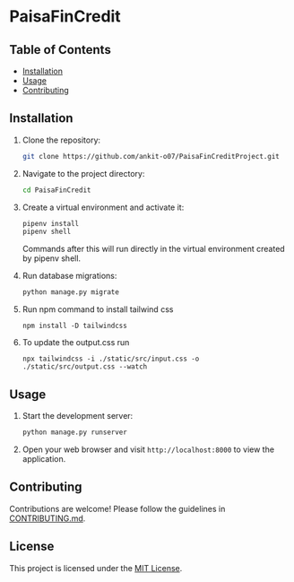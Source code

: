 # PaisaFinCredit

## Table of Contents

- [Installation](#installation)
- [Usage](#usage)
- [Contributing](#contributing)

## Installation

1. Clone the repository:

    ```bash
    git clone https://github.com/ankit-o07/PaisaFinCreditProject.git
    ```

2. Navigate to the project directory:

    ```bash
    cd PaisaFinCredit
    ```

3. Create a virtual environment and activate it:

    ```bash
    pipenv install
    pipenv shell
    ```

    Commands after this will run directly in the virtual environment created by pipenv shell. 


4. Run database migrations:

    ```bash
    python manage.py migrate
    ```

5. Run npm command to install tailwind css
    ```
    npm install -D tailwindcss
    ```
6. To update the output.css run
    ```
    npx tailwindcss -i ./static/src/input.css -o ./static/src/output.css --watch
    ```

## Usage

1. Start the development server:

    ```bash
    python manage.py runserver
    ```

2. Open your web browser and visit `http://localhost:8000` to view the application.

## Contributing
Contributions are welcome! Please follow the guidelines in [CONTRIBUTING.md](CONTRIBUTING.md).

## License

This project is licensed under the [MIT License](LICENSE).
